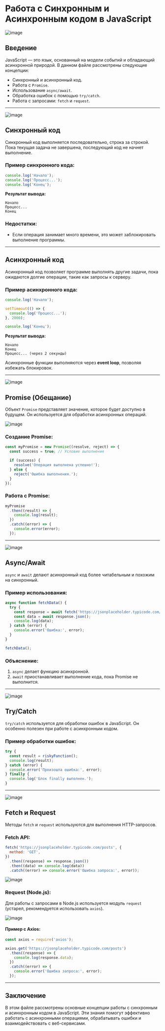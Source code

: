 # Работа с Синхронным и Асинхронным кодом в JavaScript

![image](https://github.com/user-attachments/assets/3c2643ad-8f4a-4e76-903b-def22f25cbe8)

## Введение
JavaScript — это язык, основанный на модели событий и обладающий асинхронной природой. В данном файле рассмотрены следующие концепции:
- Синхронный и асинхронный код.
- Работа с `Promise`.
- Использование `async/await`.
- Обработка ошибок с помощью `try/catch`.
- Работа с запросами: `fetch` и `request`.

---



![image](https://github.com/user-attachments/assets/11ea862e-d413-4580-b27a-7c1ccd8e24c7)

## Синхронный код
Синхронный код выполняется последовательно, строка за строкой. Пока текущая задача не завершена, последующий код не начнет выполнение.

### Пример синхронного кода:
```javascript
console.log('Начало');
console.log('Процесс...');
console.log('Конец');
```
**Результат вывода:**
```
Начало
Процесс...
Конец
```

### Недостатки:
- Если операция занимает много времени, это может заблокировать выполнение программы.

---

## Асинхронный код
Асинхронный код позволяет программе выполнять другие задачи, пока ожидаются долгие операции, такие как запросы к серверу.

### Пример асинхронного кода:
```javascript
console.log('Начало');

setTimeout(() => {
  console.log('Процесс...');
}, 2000);

console.log('Конец');
```
**Результат вывода:**
```
Начало
Конец
Процесс... (через 2 секунды)
```

Асинхронные функции выполняются через **event loop**, позволяя избежать блокировок.

---


![image](https://github.com/user-attachments/assets/0c5834b2-fce1-4742-98da-07f0d214eafb)


## Promise (Обещание)
Объект `Promise` представляет значение, которое будет доступно в будущем. Он используется для обработки асинхронных операций.

![image](https://github.com/user-attachments/assets/e2938fbd-e1d8-4345-b95c-6861b39beb2b)

### Создание Promise:
```javascript
const myPromise = new Promise((resolve, reject) => {
  const success = true; // Условие выполнения

  if (success) {
    resolve('Операция выполнена успешно!');
  } else {
    reject('Ошибка выполнения.');
  }
});
```

### Работа с Promise:
```javascript
myPromise
  .then((result) => {
    console.log(result);
  })
  .catch((error) => {
    console.error(error);
  });
```

---

![image](https://github.com/user-attachments/assets/5e417ab5-9a5d-44f9-900f-b05e4dcbf44f)

## Async/Await
`async` и `await` делают асинхронный код более читабельным и похожим на синхронный.

### Пример использования:
```javascript
async function fetchData() {
  try {
    const response = await fetch('https://jsonplaceholder.typicode.com/posts/1');
    const data = await response.json();
    console.log(data);
  } catch (error) {
    console.error('Ошибка:', error);
  }
}

fetchData();
```

### Объяснение:
1. `async` делает функцию асинхронной.
2. `await` приостанавливает выполнение кода, пока Promise не выполнится.

---

![image](https://github.com/user-attachments/assets/2a58648d-6d3a-48e0-b9e0-a051422875f2)

## Try/Catch
`try/catch` используется для обработки ошибок в JavaScript. Он особенно полезен при работе с асинхронным кодом.

### Пример обработки ошибок:
```javascript
try {
  const result = riskyFunction();
  console.log(result);
} catch (error) {
  console.error('Произошла ошибка:', error);
} finally {
  console.log('Блок finally выполнен.');
}
```

---

![image](https://github.com/user-attachments/assets/b5ea84e0-930a-4fe3-abbc-08b9a6dc1e1c)

## Fetch и Request
Методы `fetch` и `request` используются для выполнения HTTP-запросов.

### Fetch API:
```javascript
fetch('https://jsonplaceholder.typicode.com/posts', {
  method: 'GET',
})
  .then((response) => response.json())
  .then((data) => console.log(data))
  .catch((error) => console.error('Ошибка запроса:', error));
```

![image](https://github.com/user-attachments/assets/ed9c3946-3f06-4f9a-8823-bd2c5f2f3426)

### Request (Node.js):
Для работы с запросами в Node.js используется модуль `request` (устарел, рекомендуется использовать `axios`).


![image](https://github.com/user-attachments/assets/8fc8c459-2866-404b-a22c-80f20ff6a70c)


#### Пример с Axios:
```javascript
const axios = require('axios');

axios.get('https://jsonplaceholder.typicode.com/posts')
  .then((response) => {
    console.log(response.data);
  })
  .catch((error) => {
    console.error('Ошибка запроса:', error);
  });
```

---

## Заключение
В этом файле рассмотрены основные концепции работы с синхронным и асинхронным кодом в JavaScript. Эти знания помогут эффективно работать с асинхронными операциями, обрабатывать ошибки и взаимодействовать с веб-сервисами.

